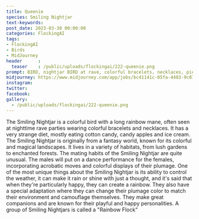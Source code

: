 ```yaml
---
title: Queenie
species: Smiling Nightjar
text-keywords: 
post_date: 2023-03-30 00:00:00
categories: FlockingAI
tags:
- FlockingAI
- Birds
- MidJourney 
header      :
  teaser    : /public/uploads/flockingai/222-queenie.png
prompt: BIRD, nightjar BIRD at rave, colorful bracelets, necklaces, piercings, long big rainbow hair, flowers, flowerpunk, oil painting, dripping paint, Cute, adorable, happy, smiles, bird 
midjourney: https://www.midjourney.com/app/jobs/bc41141c-05fa-4483-9c87-171009e3986d
instagram: 
twitter: 
facebook: 
gallery: 
  - /public/uploads/flockingai/222-queenie.png
---
```


The Smiling Nightjar is a colorful bird with a long rainbow mane, often seen at nighttime rave parties wearing colorful bracelets and necklaces. It has a very strange diet, mostly eating cotton candy, candy apples and ice cream. The Smiling Nightjar is originally from a fantasy world, known for its colorful and magical landscapes. It lives in a variety of habitats, from lush gardens to enchanted forests. The mating habits of the Smiling Nightjar are quite unusual. The males will put on a dance performance for the females, incorporating acrobatic moves and colorful displays of their plumage. One of the most unique things about the Smiling Nightjar is its ability to control the weather, it can make it rain or shine with just a thought, and it's said that when they're particularly happy, they can create a rainbow. They also have a special adaptation where they can change their plumage color to match their environment and camouflage themselves. They make great companions and are known for their playful and happy personalities. A group of Smiling Nightjars is called a "Rainbow Flock"
